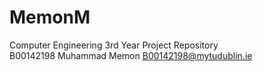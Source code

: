 # MemonM
Computer Engineering 3rd Year Project Repository<br>
B00142198 Muhammad Memon <B00142198@mytudublin.ie>
